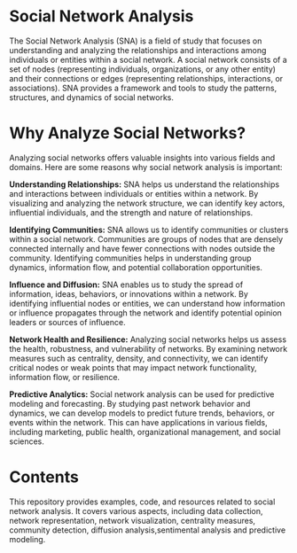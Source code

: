 # Social Network Analysis
The Social Network Analysis (SNA) is a field of study that focuses on understanding and analyzing the relationships and interactions among individuals or entities within a social network. A social network consists of a set of nodes (representing individuals, organizations, or any other entity) and their connections or edges (representing relationships, interactions, or associations). SNA provides a framework and tools to study the patterns, structures, and dynamics of social networks.

# Why Analyze Social Networks?
Analyzing social networks offers valuable insights into various fields and domains. Here are some reasons why social network analysis is important:

**Understanding Relationships:** SNA helps us understand the relationships and interactions between individuals or entities within a network. By visualizing and analyzing the network structure, we can identify key actors, influential individuals, and the strength and nature of relationships.

**Identifying Communities:** SNA allows us to identify communities or clusters within a social network. Communities are groups of nodes that are densely connected internally and have fewer connections with nodes outside the community. Identifying communities helps in understanding group dynamics, information flow, and potential collaboration opportunities.

**Influence and Diffusion:** SNA enables us to study the spread of information, ideas, behaviors, or innovations within a network. By identifying influential nodes or entities, we can understand how information or influence propagates through the network and identify potential opinion leaders or sources of influence.

**Network Health and Resilience:** Analyzing social networks helps us assess the health, robustness, and vulnerability of networks. By examining network measures such as centrality, density, and connectivity, we can identify critical nodes or weak points that may impact network functionality, information flow, or resilience.

**Predictive Analytics:** Social network analysis can be used for predictive modeling and forecasting. By studying past network behavior and dynamics, we can develop models to predict future trends, behaviors, or events within the network. This can have applications in various fields, including marketing, public health, organizational management, and social sciences.

# Contents
This repository provides examples, code, and resources related to social network analysis. It covers various aspects, including data collection, network representation, network visualization, centrality measures, community detection, diffusion analysis,sentimental analysis and predictive modeling.
